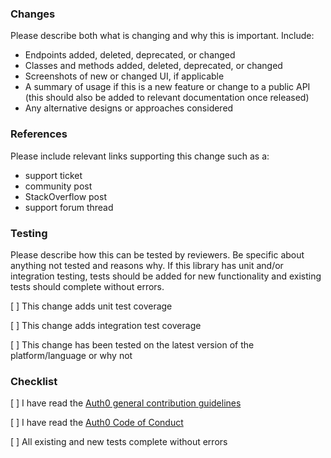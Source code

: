 ### Changes

Please describe both what is changing and why this is important. Include:

- Endpoints added, deleted, deprecated, or changed
- Classes and methods added, deleted, deprecated, or changed
- Screenshots of new or changed UI, if applicable
- A summary of usage if this is a new feature or change to a public API (this should also be added to relevant documentation once released)
- Any alternative designs or approaches considered

### References

Please include relevant links supporting this change such as a:

- support ticket
- community post
- StackOverflow post
- support forum thread

### Testing

Please describe how this can be tested by reviewers. Be specific about anything not tested and reasons why. If this library has unit and/or integration testing, tests should be added for new functionality and existing tests should complete without errors. 

[ ] This change adds unit test coverage

[ ] This change adds integration test coverage

[ ] This change has been tested on the latest version of the platform/language or why not

### Checklist

[ ] I have read the [Auth0 general contribution guidelines](https://github.com/auth0/open-source-template/blob/master/GENERAL-CONTRIBUTING.md)

[ ] I have read the [Auth0 Code of Conduct](https://github.com/auth0/open-source-template/blob/master/CODE-OF-CONDUCT.md)

[ ] All existing and new tests complete without errors
